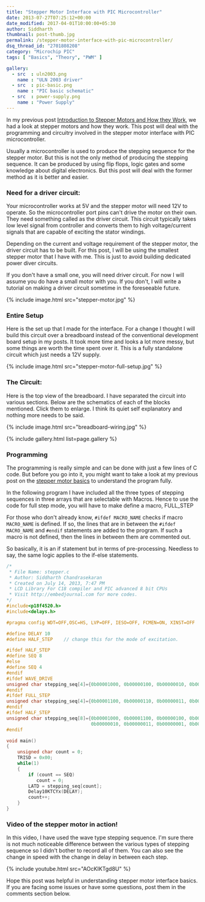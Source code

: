 ```yaml
---
title: "Stepper Motor Interface with PIC Microcontroller"
date: 2013-07-27T07:25:12+00:00
date_modified: 2017-04-01T10:00:00+05:30
author: Siddharth
thumbnail: post-thumb.jpg
permalink: /stepper-motor-interface-with-pic-microcontroller/
dsq_thread_id: "2701808208"
category: "Microchip PIC"
tags: [ "Basics", "Theory", "PWM" ]

gallery:
  - src  : uln2003.png
    name : "ULN 2003 driver"
  - src  : pic-basic.png
    name : "PIC basic schematic"
  - src  : power-supply.png
    name : "Power Supply"
---
```


In my previous post [Introduction to Stepper Motors and How they Work](/stepper-motors-introduction-and-working-principle/), we had a look at stepper motors and how they work. This post will deal with the programming and circuitry involved in the stepper motor interface with PIC microcontroller.

Usually a microcontroller is used to produce the stepping sequence for the stepper motor. But this is not the only method of producing the stepping sequence. It can be produced by using flip flops, logic gates and some knowledge about digital electronics. But this post will deal with the former method as it is better and easier.

### Need for a driver circuit:

Your microcontroller works at 5V and the stepper motor will need 12V to operate. So the microcontroller port pins can't drive the motor on their own. They need something called as the driver circuit. This circuit typically takes low level signal from controller and converts them to high voltage/current signals that are capable of exciting the stator windings.

Depending on the current and voltage requirement of the stepper motor, the driver circuit has to be built. For this post, I will be using the smallest stepper motor that I have with me. This is just to avoid building dedicated power diver circuits.

If you don't have a small one, you will need driver circuit. For now I will assume you do have a small motor with you. If you don't, I will write a tutorial on making a driver circuit sometime in the foreseeable future.

{% include image.html src="stepper-motor.jpg" %}

### Entire Setup

Here is the set up that I made for the interface. For a change I thought I will build this circuit over a breadboard instead of the conventional development board setup in my posts. It took more time and looks a lot more messy, but some things are worth the time spent over it. This is a fully standalone circuit which just needs a 12V supply.

{% include image.html src="stepper-motor-full-setup.jpg" %}

### The Circuit:

Here is the top view of the breadboard. I have separated the circuit into various sections. Below are the schematics of each of the blocks mentioned. Click them to enlarge. I think its quiet self explanatory and nothing more needs to be said.

{% include image.html src="breadboard-wiring.jpg" %}

{% include gallery.html list=page.gallery %}

### Programming

The programming is really simple and can be done with just a few lines of C code. But before you go into it, you might want to take a look at my previous post on the [stepper motor basics](/stepper-motor-and-how-they-work/) to understand the program fully.

In the following program I have included all the three types of stepping sequences in three arrays that are selectable with Macros. Hence to use the code for full step mode, you will have to make define a macro, FULL_STEP

For those who don't already know, `#ifdef MACRO_NAME` checks if macro `MACRO_NAME` is defined. If so, the lines that are in between the `#ifdef MACRO_NAME` and `#endif` statements are added to the program. If such a macro is not defined, then the lines in between them are commented out.

So basically, it is an if statement but in terms of pre-processing. Needless to say, the same logic applies to the if-else statements.

``` c
/*
 * File Name: stepper.c
 * Author: Siddharth Chandrasekaran
 * Created on July 14, 2013, 7:47 PM
 * LCD Library For C18 compiler and PIC advanced 8 bit CPUs
 * Visit http://embedjournal.com for more codes.
*/
#include<p18f4520.h>
#include<delays.h>

#pragma config WDT=OFF,OSC=HS, LVP=OFF, IESO=OFF, FCMEN=ON, XINST=OFF

#define DELAY 10
#define HALF_STEP    // change this for the mode of excitation.

#ifdef HALF_STEP
#define SEQ 8
#else
#define SEQ 4
#endif
#ifdef WAVE_DRIVE
unsigned char stepping_seq[4]={0b00001000, 0b00000100, 0b00000010, 0b00000001};
#endif
#ifdef FULL_STEP
unsigned char stepping_seq[4]={0b00001100, 0b00000110, 0b00000011, 0b00001001};
#endif
#ifdef HALF_STEP
unsigned char stepping_seq[8]={0b00001000, 0b00001100, 0b00000100, 0b00000110,
                               0b00000010, 0b00000011, 0b00000001, 0b00001001};
#endif

void main()
{
    unsigned char count = 0;
    TRISD = 0x00;
    while(1)
    {
        if (count == SEQ)
           count = 0;
        LATD = stepping_seq[count];
        Delay10KTCYx(DELAY);
        count++;
    }
}
```

### Video of the stepper motor in action!

In this video, I have used the wave type stepping sequence. I'm sure there is not much noticeable difference between the various types of stepping sequence so I didn't bother to record all of them. You can also see the change in speed with the change in delay in between each step.

{% include youtube.html src="AOcKIKTgd8U" %}

Hope this post was helpful in understanding stepper motor interface basics. If you are facing some issues or have some questions, post them in the comments section below.
